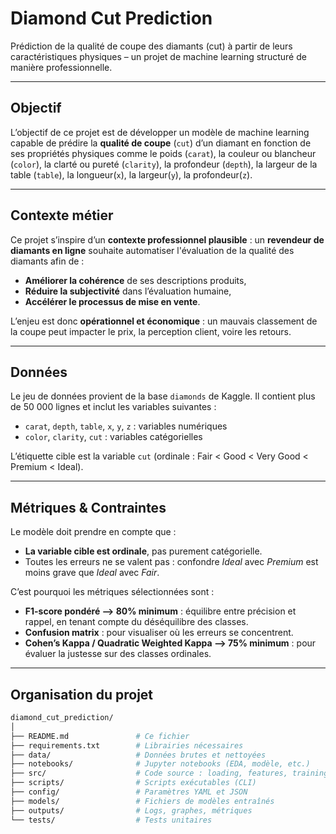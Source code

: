#  Diamond Cut Prediction

Prédiction de la qualité de coupe des diamants (cut) à partir de leurs caractéristiques physiques – un projet de machine learning structuré de manière professionnelle.

---

##  Objectif

L’objectif de ce projet est de développer un modèle de machine learning capable de prédire la **qualité de coupe** (`cut`) d’un diamant en fonction de ses propriétés physiques comme le poids (`carat`), la couleur ou blancheur (`color`), la clarté ou pureté (`clarity`), la profondeur (`depth`), la largeur de la table (`table`), la longueur(`x`), la largeur(`y`), la profondeur(`z`).

---

##  Contexte métier

Ce projet s’inspire d’un **contexte professionnel plausible** : un **revendeur de diamants en ligne** souhaite automatiser l'évaluation de la qualité des diamants afin de :

- **Améliorer la cohérence** de ses descriptions produits,
- **Réduire la subjectivité** dans l’évaluation humaine,
- **Accélérer le processus de mise en vente**.

L’enjeu est donc **opérationnel et économique** : un mauvais classement de la coupe peut impacter le prix, la perception client, voire les retours.

---

##  Données

Le jeu de données provient de la base `diamonds` de Kaggle. Il contient plus de 50 000 lignes et inclut les variables suivantes :

- `carat`, `depth`, `table`, `x`, `y`, `z` : variables numériques
- `color`, `clarity`, `cut` : variables catégorielles

L’étiquette cible est la variable `cut` (ordinale : Fair < Good < Very Good < Premium < Ideal).

---

##  Métriques & Contraintes

Le modèle doit prendre en compte que :

- **La variable cible est ordinale**, pas purement catégorielle.
- Toutes les erreurs ne se valent pas : confondre *Ideal* avec *Premium* est moins grave que *Ideal* avec *Fair*.

C’est pourquoi les métriques sélectionnées sont :

- **F1-score pondéré --> 80% minimum** : équilibre entre précision et rappel, en tenant compte du déséquilibre des classes. 
- **Confusion matrix** : pour visualiser où les erreurs se concentrent.
- **Cohen’s Kappa / Quadratic Weighted Kappa --> 75% minimum** : pour évaluer la justesse sur des classes ordinales.

---

##  Organisation du projet

```bash
diamond_cut_prediction/
│
├── README.md               # Ce fichier
├── requirements.txt        # Librairies nécessaires
├── data/                   # Données brutes et nettoyées
├── notebooks/              # Jupyter notebooks (EDA, modèle, etc.)
├── src/                    # Code source : loading, features, training
├── scripts/                # Scripts exécutables (CLI)
├── config/                 # Paramètres YAML et JSON
├── models/                 # Fichiers de modèles entraînés
├── outputs/                # Logs, graphes, métriques
└── tests/                  # Tests unitaires
